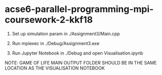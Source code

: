 # acse6-parallel-programming-mpi-coursework-2-kkf18

1) Set up simulation param in ./Assignment3/Main.cpp

2) Run mpiexec in ./Debug/Assignment3.exe

3) Run Jupyter Notebook in ./Debug and open Visualisation.ipynb

NOTE: GAME OF LIFE MAIN OUTPUT FOLDER SHOULD BE IN THE SAME LOCATION AS THE VISUALISATION NOTEBOOK